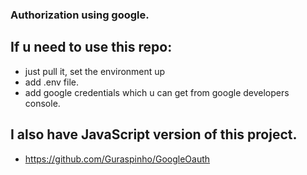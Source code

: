 ### Authorization using google.


## If u need to use this repo:
- just pull it, set the environment up
- add .env file.
- add google credentials which u can get from google developers console.

 ## I also have JavaScript version of this project.
 - https://github.com/Guraspinho/GoogleOauth
